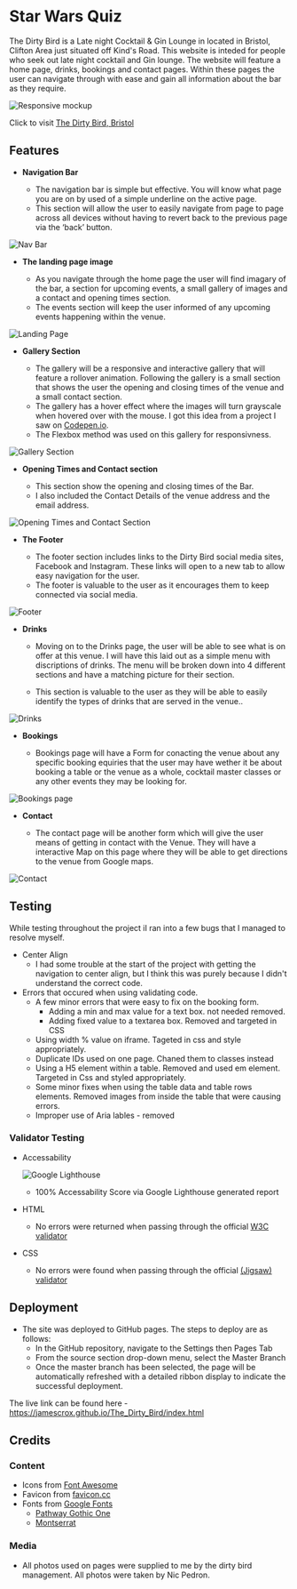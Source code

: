 # Star Wars Quiz

The Dirty Bird is a Late night Cocktail & Gin Lounge in located in Bristol, Clifton Area just situated off Kind's Road. 
This website is inteded for people who seek out late night cocktail and Gin lounge. The website will feature a home page, drinks, bookings and contact pages. Within these pages the user can navigate through with ease and gain all information about the bar as they require.

![Responsive mockup](https://raw.githubusercontent.com/JamesCrox/)

Click to visit [The Dirty Bird, Bristol](https://jamescrox.github.io/The_Dirty_Bird/index.html)

## Features 

- __Navigation Bar__

  - The navigation bar is simple but effective. You will know what page you are on by used of a simple underline on the active page. 
  - This section will allow the user to easily navigate from page to page across all devices without having to revert back to the previous page via the ‘back’ button. 

![Nav Bar](https://raw.githubusercontent.com/JamesCrox/The_Dirty_Bird/master/assets/images/navbar.png)

- __The landing page image__

  - As you navigate through the home page the user will find imagary of the bar, a section for upcoming events, a small gallery of images and a contact and opening times section.
  - The events section will keep the user informed of any upcoming events happening within the venue.

![Landing Page](https://raw.githubusercontent.com/JamesCrox/The_Dirty_Bird/master/assets/images/landingpage.png)

- __Gallery Section__

  - The gallery will be a responsive and interactive gallery that will feature a rollover animation. Following the gallery is a small section that shows the user the opening and closing times of the venue and a small contact section. 
  - The gallery has a hover effect where the images will turn grayscale when hovered over with the mouse. I got this idea from a project I saw on [Codepen.io](https://codepen.io/trending).
  - The Flexbox method was used on this gallery for responsivness.

![Gallery Section](https://raw.githubusercontent.com/JamesCrox/The_Dirty_Bird/master/assets/images/landingpage2.png)

- __Opening Times and Contact section__

  - This section show the opening and closing times of the Bar. 
  - I also included the Contact Details of the venue address and the email address. 

![Opening Times and Contact Section](https://raw.githubusercontent.com/JamesCrox/The_Dirty_Bird/master/assets/images/openingcontact.png)

- __The Footer__ 

  - The footer section includes links to the Dirty Bird social media sites, Facebook and Instagram. These links will open to a new tab to allow easy navigation for the user. 
  - The footer is valuable to the user as it encourages them to keep connected via social media.

![Footer](https://raw.githubusercontent.com/JamesCrox/The_Dirty_Bird/master/assets/images/footer.png)

- __Drinks__

  - Moving on to the Drinks page, the user will be able to see what is on offer at this venue. I will have this laid out as a simple menu with discriptions of drinks. The menu will be broken down into 4 different sections and have a matching picture for their section.

  - This section is valuable to the user as they will be able to easily identify the types of drinks that are served in the venue.. 

![Drinks](https://raw.githubusercontent.com/JamesCrox/The_Dirty_Bird/master/assets/images/drinkspage.png)

- __Bookings__

  - Bookings page will have a Form for conacting the venue about any specific booking equiries that the user may have wether it be about booking a table or the venue as a whole, cocktail master classes or any other events they may be looking for.

![Bookings page](https://raw.githubusercontent.com/JamesCrox/The_Dirty_Bird/master/assets/images/bookingpage.png)

- __Contact__

  -  The contact page will be another form which will give the user means of getting in contact with the Venue. They will have a interactive Map on this page where they will be able to get directions to the venue from Google maps. 

![Contact](https://raw.githubusercontent.com/JamesCrox/The_Dirty_Bird/master/assets/images/contactpage.png)

## Testing 

While testing throughout the project iI ran into a few bugs that I managed to resolve myself.

- Center Align
  - I had some trouble at the start of the project with getting the navigation to center align, but I think this was purely because I didn't understand the correct code.
- Errors that occured when using validating code.
  - A few minor errors that were easy to fix on the booking form. 
      - Adding a min and max value for a text box. not needed removed.
      - Adding fixed value to a textarea box. Removed and targeted in CSS 
  - Using width % value on iframe. Tageted in css and style appropriately. 
  - Duplicate IDs used on one page. Chaned them to classes instead
  - Using a H5 element within a table. Removed and used em element. Targeted in Css and styled appropriately.
  - Some minor fixes when using the table data and table rows elements. Removed images from inside the table that were causing errors.
  - Improper use of Aria lables - removed 

### Validator Testing 

- Accessability

  ![Google Lighthouse](https://raw.githubusercontent.com/JamesCrox/The_Dirty_Bird/master/assets/images/lighthousescore.png)
  - 100% Accessability Score via Google Lighthouse generated report 
- HTML
  - No errors were returned when passing through the official [W3C validator](https://validator.w3.org/nu/?doc=https%3A%2F%2Fjamescrox.github.io%2FThe_Dirty_Bird%2F)
- CSS
  - No errors were found when passing through the official [(Jigsaw) validator](https://jigsaw.w3.org/css-validator/validator?uri=https%3A%2F%2Fjamescrox.github.io%2FThe_Dirty_Bird%2F&profile=css3svg&usermedium=all&warning=1&vextwarning=&lang=en)

## Deployment

- The site was deployed to GitHub pages. The steps to deploy are as follows: 
  - In the GitHub repository, navigate to the Settings then Pages Tab
  - From the source section drop-down menu, select the Master Branch
  - Once the master branch has been selected, the page will be automatically refreshed with a detailed ribbon display to indicate the successful deployment. 

The live link can be found here - https://jamescrox.github.io/The_Dirty_Bird/index.html 

## Credits 

### Content 

- Icons from [Font Awesome](https://fontawesome.com/)
- Favicon from [favicon.cc](https://www.favicon.cc/?action=icon&file_id=913973)
- Fonts from [Google Fonts](https://fonts.google.com/) 
  - [Pathway Gothic One](https://fonts.google.com/specimen/Pathway+Gothic+One?query=pathway)
  - [Montserrat](https://fonts.google.com/specimen/Montserrat?query=Montserrat)

### Media

- All photos used on pages were supplied to me by the dirty bird management. All photos were taken by Nic Pedron.